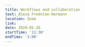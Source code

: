 ```yaml
---
title: Workflows and collaboration
text: Alexa Fredston-Hermann
location: Zoom
link: 
date: 2020-05-26
startTime: '11:30'
endTime: '1:00'
---
```

